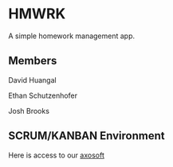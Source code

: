 # HMWRK
A simple homework management app.

## Members

David Huangal

Ethan Schutzenhofer

Josh Brooks

## SCRUM/KANBAN Environment
Here is access to our [axosoft](https://dh439.axosoft.com/)

